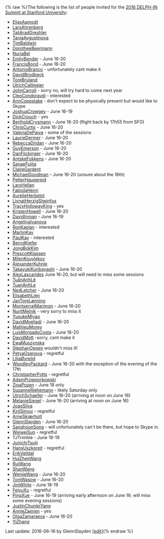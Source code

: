 {% raw %}The following is the list of people invited for the [2016 DELPH-IN
Summit at Stanford University](../StanfordTop):

- [EliasAamodt](/EliasAamodt)
- [LarsAhrenberg](/LarsAhrenberg)
- [TaliAradGreshler](../TaliAradGreshler)
- [TaniaAvgustinova](../TaniaAvgustinova)
- [TimBaldwin](../TimBaldwin)
- [DorotheeBeermann](/DorotheeBeermann)
- [NuriaBel](/NuriaBel)
- [EmilyBender](../EmilyBender) - June 16-20
- [FrancisBond](../FrancisBond) - June 16-20
- [AntonioBranco](../AntonioBranco) - unfortunately cant make it
- [DavidBrodbeck](/DavidBrodbeck)
- [ToreBruland](/ToreBruland)
- [UlrichCallmeier](/UlrichCallmeier)
- [JohnCarroll](../JohnCarroll) - sorry no, will try hard to come next
year
- [CleoCondoravdi](/CleoCondoravdi) - interested
- [AnnCopestake](../AnnCopestake) - don't expect to be physically present
but would like to Skype
- [JoshuaCrowgey](../JoshuaCrowgey) - June 16-19
- [DickCrouch](/DickCrouch) - yes
- [BertholdCrysmann](../BertholdCrysmann) - June 16-20 (flight back by
17h55 from SFO)
- [ChrisCurtis](../ChrisCurtis) - June 16-20
- [ValeriaDePaiva](/ValeriaDePaiva) - some of the sessions
- [LaurieDermer](/LaurieDermer) - June 16-20
- [RebeccaDridan](../RebeccaDridan) - June 16-20
- [GuyEmerson](../GuyEmerson) - June 16-20
- [DanFlickinger](../DanFlickinger) - June 16-20
- [AntskeFokkens](../AntskeFokkens) - June 16-20
- [SanaeFujita](/SanaeFujita)
- [ClaireGardent](/ClaireGardent)
- [MichaelGoodman](../MichaelGoodman) - June 16-20 (unsure about the
16th)
- [PetterHaugereid](../PetterHaugereid)
- [LarsHellan](/LarsHellan)
- [FabiolaHenri](/FabiolaHenri)
- [AurelieHerbelot](/AurelieHerbelot)
- [LivnatHerzigSheinfux](../LivnatHerzigSheinfux)
- [TracyHollowayKing](/TracyHollowayKing) - yes
- [KristenHowell](/KristenHowell) - June 16-20
- [DavidInman](/DavidInman) - June 16-19
- [AngelinaIvanova](../AngelinaIvanova)
- [RonKaplan](/RonKaplan) - interested
- [MartinKay](/MartinKay)
- [PaulKay](/PaulKay) - interested
- [BerndKiefer](../BerndKiefer)
- [JongBokKim](../JongBokKim)
- [PrescottKlassen](/PrescottKlassen)
- [MilenKouylekov](/MilenKouylekov)
- [AlexanderKuhnle](/AlexanderKuhnle)
- [TakayukiKuribayashi](/TakayukiKuribayashi) - June 16-20
- [AlexLascarides](../AlexLascarides) June 16-20, but will need to miss
some sessions
- [TuấnAnhLê](/Tu%E1%BA%A5nAnhL%C3%AA)
- [TuanAnhLe](../TuanAnhLe)
- [NedLetcher](../NedLetcher) - June 16-20
- [ElisabethLien](/ElisabethLien)
- [JanToreLønning](/JanToreL%C3%B8nning)
- [MontserratMarimon](/MontserratMarimon) - June 16-20
- [NuritMelnik](../NuritMelnik) - very sorry to miss it
- [YusukeMiyao](/YusukeMiyao)
- [DavidMoeljadi](../DavidMoeljadi) - June 16-20
- [MathieuMorey](/MathieuMorey)
- [LuisMorgadoCosta](../LuisMorgadoCosta) - June 16-20
- [DavidMott](../DavidMott) -sorry, cant make it
- [EwaMuszynska](/EwaMuszynska)
- [StephanOepen](../StephanOepen) wouldn't miss it!
- [PetyaOsenova](../PetyaOsenova) - regretful
- [LiljaØvrelid](/Lilja%C3%98vrelid)
- [WoodleyPackard](/WoodleyPackard) - June 16-20 with the exception of
the evening of the 17th
- [ChristopherPotts](/ChristopherPotts) - regretful
- [AdamPrzepiorkowski](/AdamPrzepiorkowski)
- [ZinaPozen](../ZinaPozen) - June 18 only
- [SusanneRiehemann](/SusanneRiehemann) - likely Saturday only
- [UlrichSchaefer](../UlrichSchaefer) - June 16-20 (arriving at noon on
June 16)
- [MelanieSiegel](/MelanieSiegel) - June 16-20 (arriving at noon on
June 16)
- [JoaoSilva](../JoaoSilva)
- [KirilSimov](/KirilSimov) - regretful
- [ArneSkjærholt](/ArneSkj%C3%A6rholt)
- [GlennSlayden](../GlennSlayden) - June 16-20
- [SanghounSong](../SanghounSong) - will unfortunately can't be there,
but hope to Skype in.
- [WeiweiSun](../WeiweiSun) - regretful
- TJTrimble - June 18-19
- [JunichiTsujii](/JunichiTsujii)
- [HansUszkoreit](../HansUszkoreit) - regretful
- [ErikVelldal](../ErikVelldal)
- [HuiZhenWang](../HuiZhenWang)
- [RuiWang](/RuiWang)
- [ShanWang](../ShanWang)
- [WenjieWang](../WenjieWang) - June 16-20
- [TomWasow](/TomWasow) - June 16-20
- [JimWhite](../JimWhite) - June 18-19
- [FeiyuXu](../FeiyuXu) - regretful
- [PingXue](/PingXue) - June 16-19 (arriving early afternoon on June
16; will miss some evening sessions)
- [JustinChunleiYang](../JustinChunleiYang)
- [AnnieZaenen](/AnnieZaenen) - yes
- [OlgaZamaraeva](../OlgaZamaraeva) - June 16-20
- [YiZhang](../YiZhang)

Last update: 2016-06-16 by GlennSlayden [[edit](https://github.com/delph-in/docs/wiki/StanfordParticipants/_edit)]{% endraw %}
